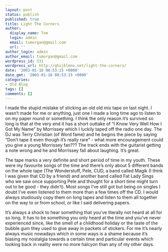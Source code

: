 ```yaml
---
layout: post
status: publish
published: true
title: Light The Corners
author:
  display_name: Tom
  login: admin
  email: tsmorgan@gmail.com
  url: ''
author_login: admin
author_email: tsmorgan@gmail.com
wordpress_id: 531
wordpress_url: http://ghijklmno.net/light-the-corners/
date: '2003-01-16 08:53:15 +0000'
date_gmt: '2003-01-16 08:53:15 +0000'
categories:
- Old Blog
tags: []
comments: []
---
```

<!-- more -->

<p>I made the stupid mistake of sticking an old old mix tape on last night. I wasn&#8217;t made for me or anything, just one I made a long time ago to listen to on my paper round or something. I think the only reason it&#8217;s survived so long is that at the very end it has a short outtake of &#8220;I Know Very Well How I Got My Name&#8221; by Morrissey which I luckily taped off the radio one day. The DJ was Terry Christian (of Word fame) and he begins the piece by saying &#8220;Don&#8217;t tape it even though it&#8217;s really rare&#8221; - what more encouragement could you give a young Morrissey fan??? The track ends with the guitarist getting a note wrong and he and Morrissey fall about laughing. It&#8217;s great.</p>

<p>The tape marks a very definite and short period of time in my youth. These were my favourite songs of the time and there&#8217;s only about 5 different bands on the whole tape (The Wonderstuff, Pele, CUD, a band called Magik (I think I was given that CD by a friend) and another band called Fat Lady Sings who we saw once supporting Pele and thought for a short time might turn out to be good - they didn&#8217;t). Most songs  I&#8217;ve still got but being on singles I doubt I&#8217;ve even listened to them more than a few times off the CD. I would always studiously copy them on long tapes and listen to them all together on the way to or from school, or like I said delivering papers.</p>

<p>It&#8217;s always a shock to hear something that you&#8217;ve literally not heard  at all for so long. It has to be something you only heard at the time and you&#8217;ve never experienced since, like the smell of a childhood holiday or the taste of the bubble gum they used to give away in packets of stickers. For me it&#8217;s nearly always music nowadays which in some ways is a shame because it&#8217;s biasing my nostalgia towards a certain time and particular events which looking back in reality were no more halcyon than any of my other days.</p>

